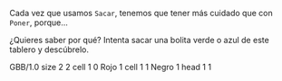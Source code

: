 Cada vez que usamos `Sacar`, tenemos que tener más cuidado que con `Poner`, porque...

¿Quieres saber por qué? Intenta sacar una bolita verde o azul de este tablero y descúbrelo.

<gs-board> GBB/1.0 size 2 2 cell 1 0 Rojo 1 cell 1 1 Negro 1 head 1 1 </gs-board>